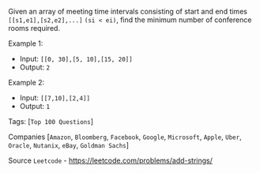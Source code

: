 Given an array of meeting time intervals consisting of start and end times `[[s1,e1],[s2,e2],...]` `(si < ei)`, find the minimum number of conference rooms required.

Example 1:

- Input: `[[0, 30],[5, 10],[15, 20]]`
- Output: `2`

Example 2:

- Input: `[[7,10],[2,4]]`
- Output: `1`

Tags: [`Top 100 Questions`]
     
Companies [`Amazon`, `Bloomberg`, `Facebook`, `Google`, `Microsoft`, `Apple`, `Uber`, `Oracle`, `Nutanix`, `eBay`, 
`Goldman Sachs`]

Source `Leetcode` - https://leetcode.com/problems/add-strings/ 
